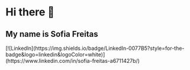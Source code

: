 <h1>Hi there 👋</h1>
<h2> My name is Sofia Freitas</h2>
[![Linkedln](https://img.shields.io/badge/LinkedIn-0077B5?style=for-the-badge&logo=linkedin&logoColor=white)] (https://www.linkedin.com/in/sofia-freitas-a6711427b/)
